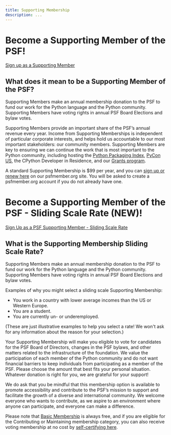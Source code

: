 ```yaml
---
title: Supporting Membership
description: ...
---
```



# 



# Become a Supporting Member of the PSF!



[Sign up as a Supporting Member](https://psfmember.org/civicrm/contribute/transact/?reset=1&id=1)



## What does it mean to be a Supporting Member of the PSF?


Supporting Members make an annual membership donation to the PSF to fund our work for the Python language and the Python community. Supporting Members have voting rights in annual PSF Board Elections and bylaw votes.


Supporting Members provide an important share of the PSF’s annual revenue every year. Income from Supporting Memberships is independent of particular corporate interests, and helps hold us accountable to our most important stakeholders: our community members. Supporting Members are key to ensuring we can continue the work that is most important to the Python community, including hosting the [Python Packaging Index](pypi.org), [PyCon US](us.pycon.org), the CPython Developer in Residence, and our [Grants program](/psf/grants/).


A standard Supporting Membership is $99 per year, and you can [sign up or renew here](https://psfmember.org/civicrm/contribute/transact/?reset=1&id=1) on our psfmember.org site. You will be asked to create a psfmember.org account if you do not already have one.


# Become a Supporting Member of the PSF \- Sliding Scale Rate (NEW)!



[Sign Up as a PSF Supporting Member \- Sliding Scale Rate](https://psfmember.org/civicrm/contribute/transact/?reset=1&id=39)



## What is the Supporting Membership Sliding Scale Rate?


Supporting Members make an annual membership donation to the PSF to fund our work for the Python language and the Python community. Supporting Members have voting rights in annual PSF Board Elections and bylaw votes. 


Examples of why you might select a sliding scale Supporting Membership:


* You work in a country with lower average incomes than the US or Western Europe.
* You are a student.
* You are currently un\- or underemployed.


(These are just illustrative examples to help you select a rate! We won't ask for any information about the reason for your selection.)


Your Supporting Membership will make you eligible to vote for candidates for the PSF Board of Directors, changes in the PSF bylaws, and other matters related to the infrastructure of the foundation. We value the participation of each member of the Python community and do not want financial barriers to keep individuals from participating as a member of the PSF. Please choose the amount that best fits your personal situation. Whatever donation is right for you, we are grateful for your support! 


We do ask that you be mindful that this membership option is available to promote accessibility and contribute to the PSF’s mission to support and facilitate the growth of a diverse and international community. We welcome everyone who wants to contribute, as we aspire to an environment where anyone can participate, and everyone can make a difference. 


Please note that [Basic Membership](/users/membership/) is always free, and if you are eligible for the Contributing or Maintaining membership category, you can also receive voting membership at no cost by [self\-certifying here](https://psfmember.org/civicrm/contribute/transact/?reset=1&id=32).






